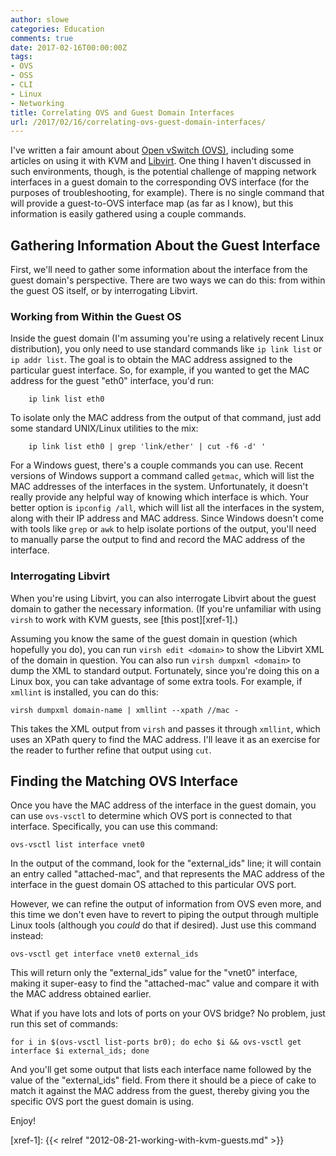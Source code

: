 ```yaml
---
author: slowe
categories: Education
comments: true
date: 2017-02-16T00:00:00Z
tags:
- OVS
- OSS
- CLI
- Linux
- Networking
title: Correlating OVS and Guest Domain Interfaces
url: /2017/02/16/correlating-ovs-guest-domain-interfaces/
---
```


I've written a fair amount about [Open vSwitch (OVS)][link-1], including some articles on using it with KVM and [Libvirt][link-2]. One thing I haven't discussed in such environments, though, is the potential challenge of mapping network interfaces in a guest domain to the corresponding OVS interface (for the purposes of troubleshooting, for example). There is no single command that will provide a guest-to-OVS interface map (as far as I know), but this information is easily gathered using a couple commands.

## Gathering Information About the Guest Interface

First, we'll need to gather some information about the interface from the guest domain's perspective. There are two ways we can do this: from within the guest OS itself, or by interrogating Libvirt.

### Working from Within the Guest OS

Inside the guest domain (I'm assuming you're using a relatively recent Linux distribution), you only need to use standard commands like `ip link list` or `ip addr list`. The goal is to obtain the MAC address assigned to the particular guest interface. So, for example, if you wanted to get the MAC address for the guest "eth0" interface, you'd run:

        ip link list eth0

To isolate only the MAC address from the output of that command, just add some standard UNIX/Linux utilities to the mix:

        ip link list eth0 | grep 'link/ether' | cut -f6 -d' '

For a Windows guest, there's a couple commands you can use. Recent versions of Windows support a command called `getmac`, which will list the MAC addresses of the interfaces in the system. Unfortunately, it doesn't really provide any helpful way of knowing which interface is which. Your better option is `ipconfig /all`, which will list all the interfaces in the system, along with their IP address and MAC address. Since Windows doesn't come with tools like `grep` or `awk` to help isolate portions of the output, you'll need to manually parse the output to find and record the MAC address of the interface.

### Interrogating Libvirt

When you're using Libvirt, you can also interrogate Libvirt about the guest domain to gather the necessary information. (If you're unfamiliar with using `virsh` to work with KVM guests, see [this post][xref-1].)

Assuming you know the same of the guest domain in question (which hopefully you do), you can run `virsh edit <domain>` to show the Libvirt XML of the domain in question. You can also run `virsh dumpxml <domain>` to dump the XML to standard output. Fortunately, since you're doing this on a Linux box, you can take advantage of some extra tools. For example, if `xmllint` is installed, you can do this:

    virsh dumpxml domain-name | xmllint --xpath //mac -

This takes the XML output from `virsh` and passes it through `xmllint`, which uses an XPath query to find the MAC address. I'll leave it as an exercise for the reader to further refine that output using `cut`.

## Finding the Matching OVS Interface

Once you have the MAC address of the interface in the guest domain, you can use `ovs-vsctl` to determine which OVS port is connected to that interface. Specifically, you can use this command:

    ovs-vsctl list interface vnet0

In the output of the command, look for the "external_ids" line; it will contain an entry called "attached-mac", and that represents the MAC address of the interface in the guest domain OS attached to this particular OVS port.

However, we can refine the output of information from OVS even more, and this time we don't even have to revert to piping the output through multiple Linux tools (although you _could_ do that if desired). Just use this command instead:

    ovs-vsctl get interface vnet0 external_ids

This will return only the "external_ids" value for the "vnet0" interface, making it super-easy to find the "attached-mac" value and compare it with the MAC address obtained earlier.

What if you have lots and lots of ports on your OVS bridge? No problem, just run this set of commands:

    for i in $(ovs-vsctl list-ports br0); do echo $i && ovs-vsctl get interface $i external_ids; done

And you'll get some output that lists each interface name followed by the value of the "external_ids" field. From there it should be a piece of cake to match it against the MAC address from the guest, thereby giving you the specific OVS port the guest domain is using.

Enjoy!



[link-1]: https://openvswitch.org/
[link-2]: https://libvirt.org/
[xref-1]: {{< relref "2012-08-21-working-with-kvm-guests.md" >}}
